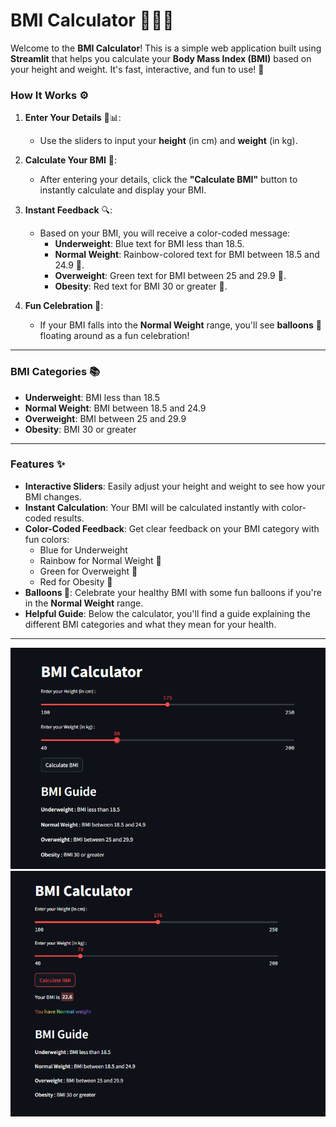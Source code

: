 # BMI Calculator 🏋️‍♀️💪

Welcome to the **BMI Calculator**! This is a simple web application built using **Streamlit** that helps you calculate your **Body Mass Index (BMI)** based on your height and weight. It's fast, interactive, and fun to use! 🌟

### How It Works ⚙️

1. **Enter Your Details** 📏📊:
   - Use the sliders to input your **height** (in cm) and **weight** (in kg).

2. **Calculate Your BMI** 🧮:
   - After entering your details, click the **"Calculate BMI"** button to instantly calculate and display your BMI.

3. **Instant Feedback** 🔍:
   - Based on your BMI, you will receive a color-coded message:
     - **Underweight**: Blue text for BMI less than 18.5.
     - **Normal Weight**: Rainbow-colored text for BMI between 18.5 and 24.9 🌈.
     - **Overweight**: Green text for BMI between 25 and 29.9 🍏.
     - **Obesity**: Red text for BMI 30 or greater 🚨.

4. **Fun Celebration 🎉**:
   - If your BMI falls into the **Normal Weight** range, you'll see **balloons** 🎈 floating around as a fun celebration!

---

### BMI Categories 📚

- **Underweight**: BMI less than 18.5
- **Normal Weight**: BMI between 18.5 and 24.9
- **Overweight**: BMI between 25 and 29.9
- **Obesity**: BMI 30 or greater

---

### Features ✨

- **Interactive Sliders**: Easily adjust your height and weight to see how your BMI changes.
- **Instant Calculation**: Your BMI will be calculated instantly with color-coded results.
- **Color-Coded Feedback**: Get clear feedback on your BMI category with fun colors:
  - Blue for Underweight
  - Rainbow for Normal Weight 🌈
  - Green for Overweight 🍏
  - Red for Obesity 🚨
- **Balloons 🎈**: Celebrate your healthy BMI with some fun balloons if you're in the **Normal Weight** range.
- **Helpful Guide**: Below the calculator, you'll find a guide explaining the different BMI categories and what they mean for your health.

---
![BMI Calculator Screenshot](Visuals/1.png)
![BMI Calculator Screenshot](Visuals/2.png)
